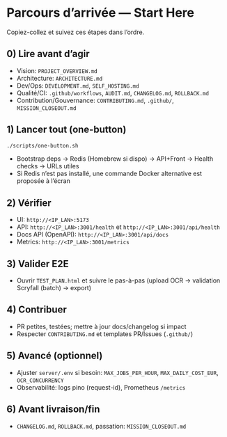# Parcours d’arrivée — Start Here

Copiez-collez et suivez ces étapes dans l’ordre.

## 0) Lire avant d’agir
- Vision: `PROJECT_OVERVIEW.md`
- Architecture: `ARCHITECTURE.md`
- Dev/Ops: `DEVELOPMENT.md`, `SELF_HOSTING.md`
- Qualité/CI: `.github/workflows`, `AUDIT.md`, `CHANGELOG.md`, `ROLLBACK.md`
- Contribution/Gouvernance: `CONTRIBUTING.md`, `.github/`, `MISSION_CLOSEOUT.md`

## 1) Lancer tout (one-button)
```bash
./scripts/one-button.sh
```
- Bootstrap deps → Redis (Homebrew si dispo) → API+Front → Health checks → URLs utiles
- Si Redis n’est pas installé, une commande Docker alternative est proposée à l’écran

## 2) Vérifier
- UI: `http://<IP_LAN>:5173`
- API: `http://<IP_LAN>:3001/health` et `http://<IP_LAN>:3001/api/health`
- Docs API (OpenAPI): `http://<IP_LAN>:3001/api/docs`
- Metrics: `http://<IP_LAN>:3001/metrics`

## 3) Valider E2E
- Ouvrir `TEST_PLAN.html` et suivre le pas-à-pas (upload OCR → validation Scryfall (batch) → export)

## 4) Contribuer
- PR petites, testées; mettre à jour docs/changelog si impact
- Respecter `CONTRIBUTING.md` et templates PR/Issues (`.github/`)

## 5) Avancé (optionnel)
- Ajuster `server/.env` si besoin: `MAX_JOBS_PER_HOUR`, `MAX_DAILY_COST_EUR`, `OCR_CONCURRENCY`
- Observabilité: logs pino (request-id), Prometheus `/metrics`

## 6) Avant livraison/fin
- `CHANGELOG.md`, `ROLLBACK.md`, passation: `MISSION_CLOSEOUT.md`

